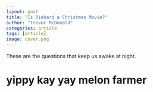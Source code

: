 ```yaml
---
layout: post
title: "Is Diehard a Christmas Movie?"
author: "Trevor McDonald"
categories: article
tags: [article]
image: cover.png
---
```


These are the questions that keep us awake at night.

# yippy kay yay melon farmer
